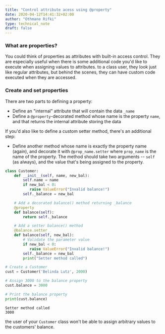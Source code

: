 ```yaml
---
title: "Control attribute acess using @property"
date: 2020-04-12T14:41:32+02:00
author: "Othmane Rifki"
type: technical_note
draft: false
---
```

### What are properties?

You could think of properties as attributes with built-in access control. They are especially useful when there is some additional code you'd like to execute when assigning values to attributes.
to a class user, they look just like regular attributes, but behind the scenes, they can have custom code executed when they are accessed.

### Create and set properties

There are two parts to defining a property:

- Define an "internal" attribute that will contain the data `_name`
- Define a `@property`-decorated method whose name is the property `name`, and that returns the internal attribute storing the data

If you'd also like to define a custom setter method, there's an additional step:

- Define another method whose name is exactly the property name (again), and decorate it with `@prop_name.setter` where `prop_name` is the name of the property. The method should take two arguments -- `self` (as always), and the value that's being assigned to the property.


```python
class Customer:
    def __init__(self, name, new_bal):
        self.name = name
        if new_bal < 0:
           raise ValueError("Invalid balance!")
        self._balance = new_bal  

    # Add a decorated balance() method returning _balance        
    @property
    def balance(self):
        return self._balance

    # Add a setter balance() method
    @balance.setter
    def balance(self, new_bal):
        # Validate the parameter value
        if new_bal < 0:
           raise ValueError("Invalid balance!")
        self._balance = new_bal
        print("Setter method called")

# Create a Customer        
cust = Customer('Belinda Lutz', 2000)

# Assign 3000 to the balance property
cust.balance = 3000

# Print the balance property
print(cust.balance)
```

    Setter method called
    3000


the user of your `Customer` class won't be able to assign arbitrary values to the customers' balance. 


```python

```

